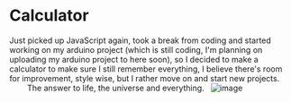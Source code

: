 # Calculator
Just picked up JavaScript again, took a break from coding and started working on my arduino project (which is still coding, I'm planning on uploading my arduino project to here soon), so I decided to make a calculator to make sure I still remember everything, I believe there's room for improvement, style wise, but I rather move on and start new projects.\
&nbsp;
&nbsp;
&nbsp;
&nbsp;
The answer to life, the universe and everything.
&nbsp;
![image](https://user-images.githubusercontent.com/50925573/220184040-d58e03c1-2cd7-4da2-a7bd-f34cea95b28c.png)

